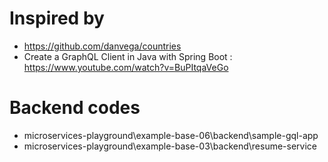 # Inspired by
- https://github.com/danvega/countries
- Create a GraphQL Client in Java with Spring Boot : https://www.youtube.com/watch?v=BuPItqaVeGo


# Backend codes
- microservices-playground\example-base-06\backend\sample-gql-app
- microservices-playground\example-base-03\backend\resume-service